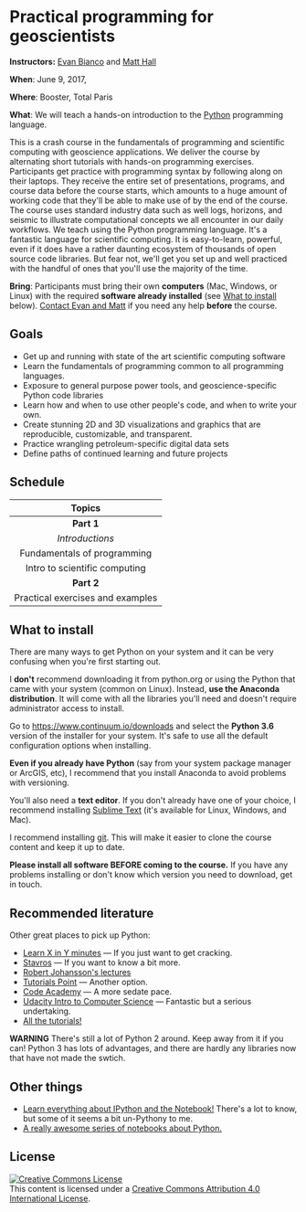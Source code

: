 # Practical programming for geoscientists

**Instructors:** [Evan Bianco](https://twitter.com/EvanBianco) and [Matt Hall](https://twitter.com/kwinkunks)

**When**:
June 9, 2017,

**Where**:
Booster, Total Paris

**What**:
We will teach a hands-on introduction to the [Python](https://www.python.org/)
programming language.

This is a crash course in the fundamentals of programming and scientific computing with geoscience applications. We deliver the course by alternating short tutorials with hands-on programming exercises. Participants get practice with programming syntax by following along on their laptops. They receive the entire set of presentations, programs, and course data before the course starts, which amounts to a huge amount of working code that they'll be able to make use of by the end of the course. The course uses standard industry data such as well logs, horizons, and seismic to illustrate computational concepts we all encounter in our daily workflows. We teach using the Python programming language. It's a fantastic language for scientific computing. It is easy-to-learn, powerful, even if it does have a rather daunting ecosystem of thousands of open source code libraries. But fear not, we'll get you set up and well practiced with the handful of ones that you'll use the majority of the time.

**Bring**:
Participants must bring their own **computers** (Mac, Windows, or Linux) with the required **software already installed** (see [What to install](what-to-install) below). [Contact Evan and Matt](https://agilescientific.com/contact-us/) if you need any help **before** the course. 


## Goals

- Get up and running with state of the art scientific computing software
- Learn the fundamentals of programming common to all programming languages.
- Exposure to general purpose power tools, and geoscience-specific Python code libraries
- Learn how and when to use other people's code, and when to write your own.
- Create stunning 2D and 3D visualizations and graphics that are reproducible, customizable, and transparent.
- Practice wrangling petroleum-specific digital data sets
- Define paths of continued learning and future projects


## Schedule

| Topics                             |
|:----------------------------------:|
| **Part 1**                         |
| *Introductions*                    |
| Fundamentals of programming        |
| Intro to scientific computing      |
| **Part 2**                         |
| Practical exercises and examples |


## What to install

There are many ways to get Python on your system and it can be very confusing when you're first starting out.

I **don't** recommend downloading it from python.org or using the Python that came with your system (common on Linux). Instead, **use the Anaconda distribution**. It will come with all the libraries you'll need and doesn't require administrator access to install.

Go to https://www.continuum.io/downloads and select the **Python 3.6** version
of the installer for your system. It's safe to use all the default configuration options when installing.

**Even if you already have Python** (say from your system package manager or
ArcGIS, etc), I recommend that you install Anaconda to avoid problems with
versioning.

You'll also need a **text editor**. If you don't already have one of your
choice, I recommend installing [Sublime Text](https://www.sublimetext.com/)
(it's available for Linux, Windows, and Mac).

I recommend installing [git](https://www.atlassian.com/git/tutorials/install-git). This will make it easier to clone the course content and keep it up to date.

**Please install all software BEFORE coming to the course.** If you have any
problems installing or don't know which version you need to download, get in touch.


## Recommended literature

Other great places to pick up Python:

- [Learn X in Y minutes](https://learnxinyminutes.com/docs/python3/) — If you just want to get cracking.
- [Stavros](https://www.stavros.io/tutorials/python/) — If you want to know a bit more.
- [Robert Johansson's lectures](Lecture-1-Introduction-to-Python-Programming.ipynb)
- [Tutorials Point](http://www.tutorialspoint.com/python/python_quick_guide.htm) — Another option.
- [Code Academy](https://www.codecademy.com/learn/python) — A more sedate pace.
- [Udacity Intro to Computer Science](https://www.udacity.com/course/intro-to-computer-science--cs101) — Fantastic but a serious undertaking.
- [All the tutorials!](https://wiki.python.org/moin/BeginnersGuide/Programmers)

**WARNING** There's still a lot of Python 2 around. Keep away from it if you can! Python 3 has lots of advantages, and there are hardly any libraries now that have not made the swtich.

## Other things

* [Learn everything about IPython and the Notebook!](https://nbviewer.jupyter.org/github/ipython/ipython/blob/master/examples/IPython%20Kernel/Index.ipynb) There's a lot to know, but some of it seems a bit un-Pythony to me.
* [A really awesome series of notebooks about Python.](http://nbviewer.jupyter.org/github/jrjohansson/scientific-python-lectures/tree/master/)


## License

<a rel="license" href="http://creativecommons.org/licenses/by/4.0/"><img alt="Creative Commons License" style="border-width:0" src="https://i.creativecommons.org/l/by/4.0/88x31.png" /></a><br />This content is licensed under a
<a rel="license" href="http://creativecommons.org/licenses/by/4.0/">Creative Commons Attribution 4.0 International License</a>.
